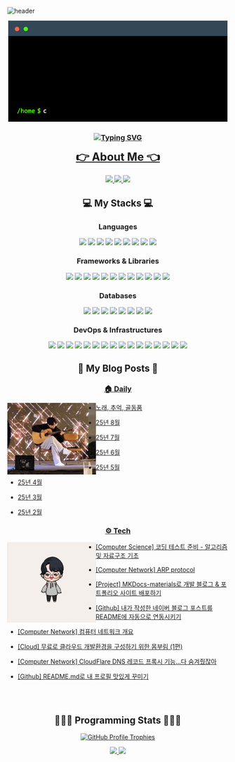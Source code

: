 <!-- Header Content -->
![header](https://capsule-render.vercel.app/api?type=soft&color=gradient&customColorList=27&height=200&section=header&text=JunHyeok%20Lee&fontSize=90&fontAlign=50&fontAlignY=40&desc=Cloud%20%26amp%3B%20Backend%20Developer&descSize=30&descAlignY=75&animation=fadeIn)

<!-- About Me in one line + my contents. -->
<p align="center">
  <img src="./terminal.gif" alt="terminal gif">

  <h3 align="center"><a href="https://git.io/typing-svg"><img src="https://readme-typing-svg.herokuapp.com?font=Fira+Code&pause=1000&center=true&vCenter=true&random=false&width=600&lines=%F0%9F%91%8B+Hello+World!+This+is+JunHyeok+Lee%2C+bnbong!" alt="Typing SVG" /></a>

  <span style="font-size: 25px;"><a href="https://bnbong.github.io/">👉 About Me 👈</a></span>

  </a>
    <a href="https://www.instagram.com/j_hyeok__lee/?hl=ko">
    <img src="https://img.shields.io/badge/follow_Instagram-E4405F?style=social&logo=Instagram&link=https://www.instagram.com/j_hyeok__lee/?hl=ko"/>
    <a href="https://www.facebook.com/profile.php?id=100007712465866">
    <img src="https://img.shields.io/badge/follow_Facebook-3b5998?style=social&logo=Facebook&link=https://www.facebook.com/profile.php?id=100007712465866">
    <a href="https://blog.naver.com/bnbong/">
    <img src="https://img.shields.io/badge/follow_Blog-2DB400?style=social&logo=Naver">
  </a>
</p>

<!-- My Stacks -->
  <h2 align="center">💻 My Stacks 💻</h2>
  <h3 align="center">Languages</h3>
  <div align="center">
    <img src="https://img.shields.io/badge/python-3670A0?style=flat-square&logo=Python&logoColor=ffdd54"/>
    <img src="https://img.shields.io/badge/java-%23ED8B00?style=flat-square&logo=openjdk&logoColor=white"/>
    <img src="https://img.shields.io/badge/C-A8B9CC?style=flat-square&logo=C&logoColor=white"/>
    <img src="https://img.shields.io/badge/C%2B%2B-00599C?style=flat-square&logo=c%2B%2B&logoColor=white"/>
    <img src="https://img.shields.io/badge/R-276DC3?style=flat-square&logo=r&logoColor=white"/>
    <img src="https://img.shields.io/badge/Dart-0175C2?style=flat-square&logo=Dart&logoColor=white"/>
    <img src="https://img.shields.io/badge/kotlin-%237F52FF.svg?style=flat-square&logo=kotlin&logoColor=white">
    <img src="https://img.shields.io/badge/javascript-%23323330.svg?style=flat-square&logo=javascript&logoColor=%23F7DF1E">
    <img src="https://img.shields.io/badge/markdown-%23000000.svg?style=flat-square&logo=markdown&logoColor=white">
  </div>
  <h3 align="center">Frameworks & Libraries</h3>
  <div align="center">
    <img src="https://img.shields.io/badge/FastAPI-109989?style=flat-square&logo=FastAPI&logoColor=white"/>
    <img src="https://img.shields.io/badge/Flask-000000?style=flat-square&logo=Flask&logoColor=white"/>
    <img src="https://img.shields.io/badge/Django-092E20?style=flat-square&logo=Django&logoColor=white"/>
    <img src="https://img.shields.io/badge/DJANGO-REST-ff1709?style=flat-square&logo=django&logoColor=white&color=ff1709&labelColor=gray">
    <img src="https://img.shields.io/badge/spring-%236DB33F.svg?style=flat-square&logo=spring&logoColor=white">
    <img src="https://img.shields.io/badge/Spring_Boot-F2F4F9?style=flat-square&logo=spring-boot">
    <img src="https://img.shields.io/badge/Junit5-25A162?style=flat-square&logo=junit5&logoColor=white"/>
    <img src="https://img.shields.io/badge/Pytest-FFFFFF?style=flat-square&logo=pytest&logoColor=rainbow"/>
    <img src="https://img.shields.io/badge/Go-29BEB0?style=flat-square&logo=Go&logoColor=white"/>
    <img src="https://img.shields.io/badge/Flutter-%2302569B.svg?style=flat-square&logo=Flutter&logoColor=white"/>
    <img src="https://img.shields.io/badge/JWT-000000?style=flat-square&logo=JSON%20web%20tokens&logoColor=white"/>
    <img src="https://img.shields.io/badge/Swagger-85EA2D?style=flat-square&logo=Swagger&logoColor=white"/>
  </div>
  <h3 align="center">Databases</h3>
  <div align="center">
    <img src="https://img.shields.io/badge/PostgreSQL-316192?style=flat-square&logo=PostgreSQL&logoColor=white"/>
    <img src="https://img.shields.io/badge/Mysql-005C84?style=flat-square&logo=MySql&logoColor=white"/>
    <img src="https://img.shields.io/badge/MariaDB-003545?style=flat-square&logo=mariadb&logoColor=white">
    <img src="https://img.shields.io/badge/SQLite-07405E?style=flat-square&logo=sqlite&logoColor=white"/>
    <img src="https://img.shields.io/badge/redis-%23DD0031.svg?style=flat-square&logo=redis&logoColor=white">
    <img src="https://img.shields.io/badge/firebase-%23039BE5.svg?style=flat-square&logo=firebase">
    <img src="https://img.shields.io/badge/MongoDB-4EA94B?style=flat-square&logo=MongoDB&logoColor=white"/>
    <img src="https://img.shields.io/badge/elasticsearch-005571?style=flat-square&logo=elasticsearch&logoColor=white"/>
  </div>
  <h3 align="center">DevOps & Infrastructures</h3>
  <div align="center">
    <img src="https://img.shields.io/badge/Github-092E20?style=flat-square&logo=Github&logoColor=white"/>
    <img src="https://img.shields.io/badge/Git-F05032?style=flat-square&logo=Git&logoColor=white"/>
    <img src="https://img.shields.io/badge/Docker-2CA5E0?style=flat-square&logo=docker&logoColor=white"/>
    <img src="https://img.shields.io/badge/Jira-0052CC?style=flat-square&logo=Jira&logoColor=white"/>
    <img src="https://img.shields.io/badge/Jenkins-D24939?style=flat-square&logo=Jenkins&logoColor=white"/>
    <img src="https://img.shields.io/badge/Github%20Actions-282a2e?style=flat-square&logo=githubactions&logoColor=367cfe">
    <img src="https://img.shields.io/badge/Nginx-009639?style=flat-square&logo=nginx&logoColor=white"/>
    <img src="https://img.shields.io/badge/AWS-%23FF9900.svg?style=flat-square&logo=amazon-aws&logoColor=white">
    <img src="https://img.shields.io/badge/Oracle-F80000?style=flat-square&logo=oracle&logoColor=black">
    <img src="https://img.shields.io/badge/azure-%230072C6.svg?style=flat-square&logo=microsoftazure&logoColor=white">
    <img src="https://img.shields.io/badge/GoogleCloud-%234285F4.svg?style=flat-square&logo=google-cloud&logoColor=white">
    <img src="https://img.shields.io/badge/Vultr-007BFC.svg?style=flat-square&logo=vultr">
    <img src="https://img.shields.io/badge/Cloudflare-F38020?style=flat-square&logo=Cloudflare&logoColor=white">
    <img src="https://img.shields.io/badge/firebase-%23039BE5.svg?style=flat-square&logo=firebase">
    <img src="https://img.shields.io/badge/Fluentd-599CD0?style=flat-square&logo=fluentd&logoColor=white&labelColor=599CD0">
    <img src="https://img.shields.io/badge/Kibana-005571?style=flat-square&logo=Kibana&logoColor=white">
  </div>
</p>

<!-- My Recent Blog Posts -->
<h2 align="center">📝 My Blog Posts 📝</h2>

<h3 align="center"><a href="https://blog.naver.com/bnbong">🏠 Daily</a></h3>

<p>
  <img align="left" width="40%" src="./aboutme.jpg"/>
</p>

<!-- DAILY:START -->
 - [노래, 추억, 골동품](https://blog.naver.com/bnbong/223999173190?fromRss=true&trackingCode=rss)

 - [25년 8월](https://blog.naver.com/bnbong/223990284928?fromRss=true&trackingCode=rss)

 - [25년 7월](https://blog.naver.com/bnbong/223951315554?fromRss=true&trackingCode=rss)

 - [25년 6월](https://blog.naver.com/bnbong/223921642105?fromRss=true&trackingCode=rss)

 - [25년 5월](https://blog.naver.com/bnbong/223877209967?fromRss=true&trackingCode=rss)

 - [25년 4월](https://blog.naver.com/bnbong/223853188764?fromRss=true&trackingCode=rss)

 - [25년 3월](https://blog.naver.com/bnbong/223816175951?fromRss=true&trackingCode=rss)

 - [25년 2월](https://blog.naver.com/bnbong/223784752309?fromRss=true&trackingCode=rss)
<!-- DAILY:END -->

<h3 align="center"><a href="https://bnbong.github.io/">⚙️ Tech</a></h3>

<p>
  <img align="left" width="40%" src="./myavatar.jpeg"/>
</p>

<!-- TECH:START -->
 - [[Computer Science] 코딩 테스트 준비 - 알고리즘 및 자료구조 기초](https://bnbong.github.io/blog/2025/01/28/computer-science-%EC%BD%94%EB%94%A9-%ED%85%8C%EC%8A%A4%ED%8A%B8-%EC%A4%80%EB%B9%84---%EC%95%8C%EA%B3%A0%EB%A6%AC%EC%A6%98-%EB%B0%8F-%EC%9E%90%EB%A3%8C%EA%B5%AC%EC%A1%B0-%EA%B8%B0%EC%B4%88/)

 - [[Computer Network] ARP protocol](https://bnbong.github.io/blog/2025/01/15/computer-network-arp-protocol/)

 - [[Project] MKDocs-materials로 개발 블로그 &amp; 포트폴리오 사이트 배포하기](https://bnbong.github.io/blog/2025/01/02/project-mkdocs-materials%EB%A1%9C-%EA%B0%9C%EB%B0%9C-%EB%B8%94%EB%A1%9C%EA%B7%B8--%ED%8F%AC%ED%8A%B8%ED%8F%B4%EB%A6%AC%EC%98%A4-%EC%82%AC%EC%9D%B4%ED%8A%B8-%EB%B0%B0%ED%8F%AC%ED%95%98%EA%B8%B0/)

 - [[Github] 내가 작성한 네이버 블로그 포스트를 README에 자동으로 연동시키기](https://bnbong.github.io/blog/2024/01/28/github-%EB%82%B4%EA%B0%80-%EC%9E%91%EC%84%B1%ED%95%9C-%EB%84%A4%EC%9D%B4%EB%B2%84-%EB%B8%94%EB%A1%9C%EA%B7%B8-%ED%8F%AC%EC%8A%A4%ED%8A%B8%EB%A5%BC-readme%EC%97%90-%EC%9E%90%EB%8F%99%EC%9C%BC%EB%A1%9C-%EC%97%B0%EB%8F%99%EC%8B%9C%ED%82%A4%EA%B8%B0/)

 - [[Computer Network] 컴퓨터 네트워크 개요](https://bnbong.github.io/blog/2024/12/30/computer-network-%EC%BB%B4%ED%93%A8%ED%84%B0-%EB%84%A4%ED%8A%B8%EC%9B%8C%ED%81%AC-%EA%B0%9C%EC%9A%94/)

 - [[Cloud] 무료로 클라우드 개발환경을 구성하기 위한 몸부림 &lpar;1편&rpar;](https://bnbong.github.io/blog/2023/06/12/cloud-%EB%AC%B4%EB%A3%8C%EB%A1%9C-%ED%81%B4%EB%9D%BC%EC%9A%B0%EB%93%9C-%EA%B0%9C%EB%B0%9C%ED%99%98%EA%B2%BD%EC%9D%84-%EA%B5%AC%EC%84%B1%ED%95%98%EA%B8%B0-%EC%9C%84%ED%95%9C-%EB%AA%B8%EB%B6%80%EB%A6%BC-1%ED%8E%B8/)

 - [[Computer Network] CloudFlare DNS 레코드 프록시 기능...다 숨겨줬잖아](https://bnbong.github.io/blog/2024/08/16/computer-network-cloudflare-dns-%EB%A0%88%EC%BD%94%EB%93%9C-%ED%94%84%EB%A1%9D%EC%8B%9C-%EA%B8%B0%EB%8A%A5%EB%8B%A4-%EC%88%A8%EA%B2%A8%EC%A4%AC%EC%9E%96%EC%95%84/)

 - [[Github] README.md로 내 프로필 맛있게 꾸미기](https://bnbong.github.io/blog/2024/01/12/github-readmemd%EB%A1%9C-%EB%82%B4-%ED%94%84%EB%A1%9C%ED%95%84-%EB%A7%9B%EC%9E%88%EA%B2%8C-%EA%BE%B8%EB%AF%B8%EA%B8%B0/)
<!-- TECH:END -->
<br>
<br>

<!-- My Programming Stats -->
<h2 align="center">🧑🏻‍💻 Programming Stats 🧑🏻‍💻</h2>

<!-- Github Trophy -->
<p align="center">
  <div style="text-align:center;">
    <a href="https://github.com/ryo-ma/github-profile-trophy">
    <img src="https://github-profile-trophy.vercel.app/?username=bnbong&title=MultipleLang,Followers,Repositories,Commits,Issues,PullRequest,Experience&theme=onedark&column=7&no-frame=true&margin-w=10&no-bg=true" alt="GitHub Profile Trophies">
  </div>
</p>

<p align="center">
  <img src="https://github-profile-summary-cards.vercel.app/api/cards/most-commit-language?username=bnbong&theme=transparent&exclude=JavaScript"/>
  <img src="https://github-profile-summary-cards.vercel.app/api/cards/repos-per-language?username=bnbong&theme=transparent"/>
</p>

<!---
bnbong/bnbong is a ✨ special ✨ repository because its `README.md` (this file) appears on your GitHub profile.
You can click the Preview link to take a look at your changes.
--->
